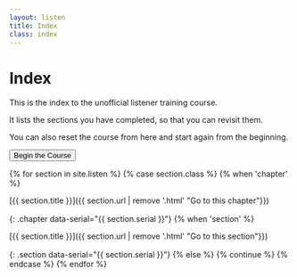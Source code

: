 ```yaml
---
layout: listen
title: Index
class: index
---
```

# Index

This is the index to the unofficial listener training course.

It lists the sections you have completed, so that you can revisit them.

You can also reset the course from here and start again from the beginning.

<button onclick="nextpage()">Begin the Course</button>

<style>
h4 {font-weight: 400; margin: 0; line-height: 1.35em;}
h4.section {margin-left: 2em;}
h4.chapter {font-weight: 500; margin-top: 1ex;}
h4 a {text-decoration: none;}
h4 a:hover {text-decoration: underline;}
</style>

{% for section in site.listen %}
  {% case section.class %}
    {% when 'chapter' %}
#### [{{ section.title }}]({{ section.url | remove '.html' "Go to this chapter"}})
{: .chapter data-serial="{{ section.serial }}"}
    {% when 'section' %}
#### [{{ section.title }}]({{ section.url | remove '.html' "Go to this section"}})
{: .section data-serial="{{ section.serial }}"}
    {% else %}
      {% continue %}
  {% endcase %}
{% endfor %}
